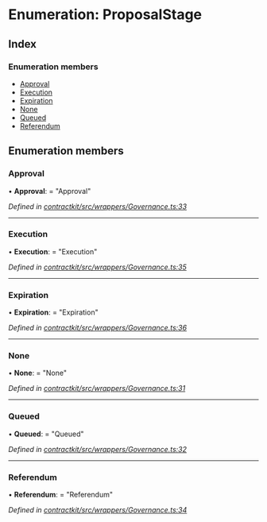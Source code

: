 # Enumeration: ProposalStage

## Index

### Enumeration members

* [Approval](_wrappers_governance_.proposalstage.md#approval)
* [Execution](_wrappers_governance_.proposalstage.md#execution)
* [Expiration](_wrappers_governance_.proposalstage.md#expiration)
* [None](_wrappers_governance_.proposalstage.md#none)
* [Queued](_wrappers_governance_.proposalstage.md#queued)
* [Referendum](_wrappers_governance_.proposalstage.md#referendum)

## Enumeration members

###  Approval

• **Approval**: = "Approval"

*Defined in [contractkit/src/wrappers/Governance.ts:33](https://github.com/medhak1/celo-monorepo/blob/master/packages/sdk/contractkit/src/wrappers/Governance.ts#L33)*

___

###  Execution

• **Execution**: = "Execution"

*Defined in [contractkit/src/wrappers/Governance.ts:35](https://github.com/medhak1/celo-monorepo/blob/master/packages/sdk/contractkit/src/wrappers/Governance.ts#L35)*

___

###  Expiration

• **Expiration**: = "Expiration"

*Defined in [contractkit/src/wrappers/Governance.ts:36](https://github.com/medhak1/celo-monorepo/blob/master/packages/sdk/contractkit/src/wrappers/Governance.ts#L36)*

___

###  None

• **None**: = "None"

*Defined in [contractkit/src/wrappers/Governance.ts:31](https://github.com/medhak1/celo-monorepo/blob/master/packages/sdk/contractkit/src/wrappers/Governance.ts#L31)*

___

###  Queued

• **Queued**: = "Queued"

*Defined in [contractkit/src/wrappers/Governance.ts:32](https://github.com/medhak1/celo-monorepo/blob/master/packages/sdk/contractkit/src/wrappers/Governance.ts#L32)*

___

###  Referendum

• **Referendum**: = "Referendum"

*Defined in [contractkit/src/wrappers/Governance.ts:34](https://github.com/medhak1/celo-monorepo/blob/master/packages/sdk/contractkit/src/wrappers/Governance.ts#L34)*

